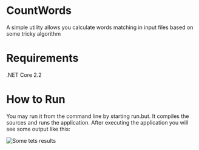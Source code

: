 # CountWords
A simple utility allows you calculate words matching in input files based on some tricky algorithm

# Requirements
.NET Core 2.2

# How to Run
You may run it from the command line by starting run.but. It compiles the sources and runs the application. After executing the application you will see some output like this:


![Some tets results](http://prntscr.com/nf5pos)
 
